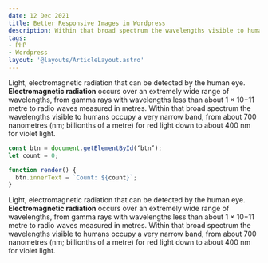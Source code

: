 ```yaml
---
date: 12 Dec 2021
title: Better Responsive Images in Wordpress
description: Within that broad spectrum the wavelengths visible to humans occupy a very narrow band.
tags:
- PHP
- Wordpress
layout: '@layouts/ArticleLayout.astro'
---
```


Light, electromagnetic radiation that can be detected by the human eye. **Electromagnetic radiation** occurs over an extremely wide range of wavelengths, from gamma rays with wavelengths less than about 1 × 10−11 metre to radio waves measured in metres. Within that broad spectrum the wavelengths visible to humans occupy a very narrow band, from about 700 nanometres (nm; billionths of a metre) for red light down to about 400 nm for violet light.

```js
const btn = document.getElementById(‘btn’);
let count = 0;

function render() {
  btn.innerText = `Count: ${count}`;
}
```

Light, electromagnetic radiation that can be detected by the human eye. **Electromagnetic radiation** occurs over an extremely wide range of wavelengths, from gamma rays with wavelengths less than about 1 × 10−11 metre to radio waves measured in metres. Within that broad spectrum the wavelengths visible to humans occupy a very narrow band, from about 700 nanometres (nm; billionths of a metre) for red light down to about 400 nm for violet light.
